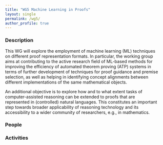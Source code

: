 ```yaml
---
title: "WG5 Machine Learning in Proofs"
layout: single
permalink: /wg5/
author_profile: true
---
```


### Description

This WG will explore the employment of machine learning (ML)
techniques on different proof representation formats. In particular,
the working group aims at contributing to the active research field of
ML-based methods for improving the efficiency of automated theorem
proving (ATP) systems in terms of further development of techniques
for proof guidance and premise selection, as well as helping in
identifying concept alignments between different implementations of
the same mathematical objects.

An additional objective is to explore how and to what extent tasks of
computer-assisted reasoning can be extended to proofs that are
represented in (controlled) natural languages. This constitutes an
important step towards broader applicability of reasoning technology
and its accessibility to a wider community of researchers, e.g., in
mathematics.

### People

### Activities
